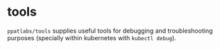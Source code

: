 # tools

`ppatlabs/tools` supplies useful tools for debugging and troubleshooting purposes (specially within kubernetes with `kubectl debug`).

